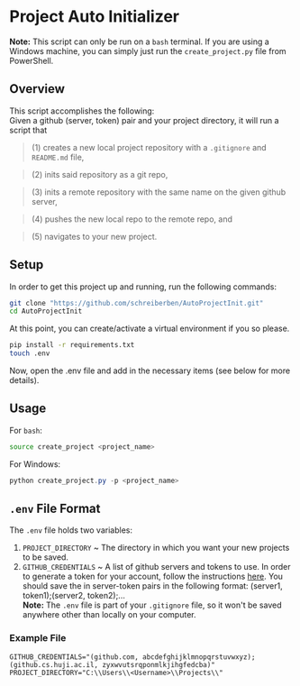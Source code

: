 # Project Auto Initializer
**Note:** This script can only be run on a `bash` terminal. If you are using a Windows machine, you can simply just run the `create_project.py` file from PowerShell.
## Overview
This script accomplishes the following:\
Given a github (server, token) pair and your project directory, it will run a script that
> (1) creates a new local project repository with a `.gitignore` and `README.md` file, 

> (2) inits said repository as a git repo, 

> (3) inits a remote repository with the same name on the given github server,

> (4) pushes the new local repo to the remote repo, and 

> (5) navigates to your new project.

## Setup
In order to get this project up and running, run the following commands:
```bash
git clone "https://github.com/schreiberben/AutoProjectInit.git"
cd AutoProjectInit
```
At this point, you can create/activate a virtual environment if you so please.

```bash
pip install -r requirements.txt
touch .env
```

Now, open the .env file and add in the necessary items (see below for more details).
## Usage
For `bash`:
```bash
source create_project <project_name>
```
For Windows:
```PowerShell
python create_project.py -p <project_name>
```

## `.env` File Format
The `.env` file holds two variables: 
1. `PROJECT_DIRECTORY` ~ The directory in which you want your new projects to be saved.
2. `GITHUB_CREDENTIALS` ~ A list of github servers and tokens to use. In order to generate a token for your account, follow the instructions [here](https://docs.github.com/en/github/authenticating-to-github/creating-a-personal-access-token "Access Token Instructions"). You should save the in server-token pairs in the following format: (server1, token1);(server2, token2);...\
**Note:** The `.env` file is part of your `.gitignore` file, so it won't be saved anywhere other than locally on your computer.

### Example File
```
GITHUB_CREDENTIALS="(github.com, abcdefghijklmnopqrstuvwxyz);(github.cs.huji.ac.il, zyxwvutsrqponmlkjihgfedcba)"
PROJECT_DIRECTORY="C:\\Users\\<Username>\\Projects\\"
```
